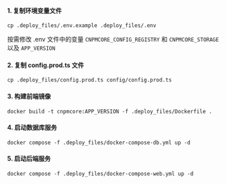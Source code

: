 #### 1. 复制环境变量文件

`cp .deploy_files/.env.example .deploy_files/.env`

按需修改 .env 文件中的变量 `CNPMCORE_CONFIG_REGISTRY` 和 `CNPMCORE_STORAGE` 以及 `APP_VERSION`

#### 2. 复制 config.prod.ts 文件

`cp .deploy_files/config.prod.ts config/config.prod.ts`

#### 3. 构建前端镜像

`docker build -t cnpmcore:APP_VERSION -f .deploy_files/Dockerfile .`

#### 4. 启动数据库服务

`docker compose -f .deploy_files/docker-compose-db.yml up -d`

#### 5. 启动后端服务

`docker compose -f .deploy_files/docker-compose-web.yml up -d`
